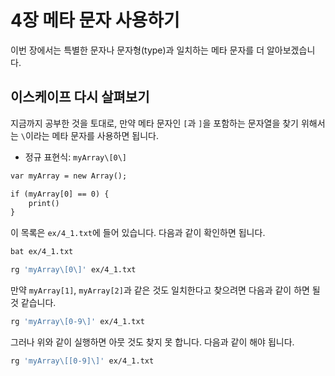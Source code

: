 # 4장 메타 문자 사용하기

이번 장에서는 특별한 문자나 문자형(type)과 일치하는 메타 문자를 더 알아보겠습니다.

## 이스케이프 다시 살펴보기

지금까지 공부한 것을 토대로, 만약 메타 문자인 `[`과 `]`을 포함하는 문자열을 찾기 위해서는 `\`이라는 메타 문자를 사용하면 됩니다.

- 정규 표현식: `myArray\[0\]`

```txt
var myArray = new Array();

if (myArray[0] == 0) {
    print()
}
```

이 목록은 `ex/4_1.txt`에 들어 있습니다. 다음과 같이 확인하면 됩니다.

```bash
bat ex/4_1.txt
```

```bash
rg 'myArray\[0\]' ex/4_1.txt
```

만약 `myArray[1]`, `myArray[2]`과 같은 것도 일치한다고 찾으려면 다음과 같이 하면 될 것 같습니다.

```bash
rg 'myArray\[0-9\]' ex/4_1.txt
```

그러나 위와 같이 실행하면 아뭇 것도 찾지 못 합니다. 다음과 같이 해야 됩니다.

```bash
rg 'myArray\[[0-9]\]' ex/4_1.txt
```
